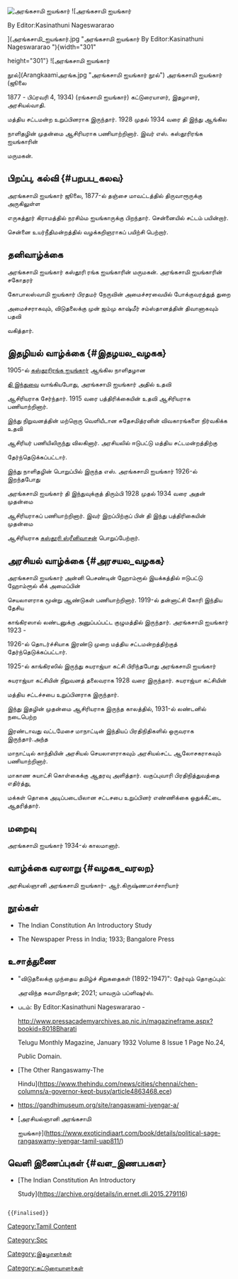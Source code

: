 ![அரங்கசாமி ஐயங்கார்](RANGASWAMI.jpg "அரங்கசாமி ஐயங்கார்") ![அரங்கசாமி ஐயங்கார்
By Editor:Kasinathuni Nageswararao
](அரங்கசாமி_ஐயங்கார்.jpg "அரங்கசாமி ஐயங்கார் By Editor:Kasinathuni Nageswararao "){width="301"
height="301"} ![அரங்கசாமி ஐயங்கார்
நூல்](Arangkaamiஅரங்க.jpg "அரங்கசாமி ஐயங்கார் நூல்") அரங்கசாமி ஐயங்கார் (ஜூலை
1877 - பிப்ரவரி 4, 1934) (ரங்கசாமி ஐயங்கார்) கட்டுரையாளர், இதழாளர், அரசியல்வாதி.
மத்திய சட்டமன்ற உறுப்பினராக இருந்தார். 1928 முதல் 1934 வரை தி இந்து ஆங்கில
நாளிதழின் முதன்மை ஆசிரியராக பணியாற்றினார். இவர் எஸ். கஸ்தூரிரங்க ஐயங்காரின்
மருமகன்.

## பிறப்பு, கல்வி {#பறபப_கலவ}

அரங்கசாமி ஐயங்கார் ஜூலை, 1877-ல் தஞ்சை மாவட்டத்தில் திருவாரூருக்கு அருகிலுள்ள
எருகத்தூர் கிராமத்தில் நரசிம்ம ஐயங்காருக்கு பிறந்தார். சென்னையில் சட்டம் பயின்றார்.
சென்னை உயர்நீதிமன்றத்தில் வழக்கறிஞராகப் பயிற்சி பெற்றார்.

## தனிவாழ்க்கை

அரங்கசாமி ஐயங்கார் கஸ்தூரி ரங்க ஐயங்காரின் மருமகன். அரங்கசாமி ஐயங்காரின் சகோதரர்
கோபாலஸ்வாமி ஐயங்கார் பிரதமர் நேருவின் அமைச்சரவையில் போக்குவரத்துத் துறை
அமைச்சராகவும், விடுதலைக்கு முன் ஜம்மு காஷ்மீர் சம்ஸ்தானத்தின் திவானாகவும் பதவி
வகித்தார்.

## இதழியல் வாழ்க்கை {#இதழயல_வழகக}

1905-ல் [கஸ்தூரிரங்க ஐயங்கார்](கஸ்தூரிரங்க_ஐயங்கார் "wikilink") ஆங்கில நாளிதழான
[தி இந்துவ](தி_இந்து "wikilink")ை வாங்கியபோது, அரங்கசாமி ஐயங்கார் அதில் உதவி
ஆசிரியராக சேர்ந்தார். 1915 வரை பத்திரிக்கையின் உதவி ஆசிரியராக பணியாற்றினார்.
இந்து நிறுவனத்தின் மற்றொரு வெளியீடான சுதேசமித்ரனின் விவகாரங்களை நிர்வகிக்க உதவி
ஆசிரியர் பணியிலிருந்து விலகினார். அரசியலில் ஈடுபட்டு மத்திய சட்டமன்றத்திற்கு
தேர்ந்தெடுக்கப்பட்டார்.

இந்து நாளிதழின் பொறுப்பில் இருந்த எஸ். அரங்கசாமி ஐயங்கார் 1926-ல் இறந்தபோது
அரங்கசாமி ஐயங்கார் தி இந்துவுக்குத் திரும்பி 1928 முதல் 1934 வரை அதன் முதன்மை
ஆசிரியராகப் பணியாற்றினார். இவர் இறப்பிற்குப் பின் தி இந்து பத்திரிகையின் முதன்மை
ஆசிரியராக [கஸ்தூரி ஸ்ரீனிவாசன்](கஸ்தூரி_ஸ்ரீனிவாசன் "wikilink") பொறுப்பேற்றார்.

## அரசியல் வாழ்க்கை {#அரசயல_வழகக}

அரங்கசாமி ஐயங்கார் அன்னி பெசண்டின் ஹோம்ரூல் இயக்கத்தில் ஈடுபட்டு ஹோம்ரூல் லீக் அமைப்பின்
செயலாளராக மூன்று ஆண்டுகள் பணியாற்றினார். 1919-ல் தன்னாட்சி கோரி இந்திய தேசிய
காங்கிரஸால் லண்டனுக்கு அனுப்பப்பட்ட குழுமத்தில் இருந்தார். அரங்கசாமி ஐயங்கார் 1923 -
1926-ல் தொடர்ச்சியாக இரண்டு முறை மத்திய சட்டமன்றத்திற்குத் தேர்ந்தெடுக்கப்பட்டார்.
1925-ல் காங்கிரஸில் இருந்து சுயராஜ்யா கட்சி பிரிந்தபோது அரங்கசாமி ஐயங்கார்
சுயராஜ்யா கட்சியின் நிறுவனத் தலைவராக 1928 வரை இருந்தார். சுயராஜ்யா கட்சியின்
மத்திய சட்டச்சபை உறுப்பினராக இருந்தார்.

இந்து இதழின் முதன்மை ஆசிரியராக இருந்த காலத்தில், 1931-ல் லண்டனில் நடைபெற்ற
இரண்டாவது வட்டமேசை மாநாட்டின் இந்தியப் பிரதிநிதிகளில் ஒருவராக இருந்தார்.அந்த
மாநாட்டில் காந்தியின் அரசியல் செயலாளராகவும் அரசியல்சட்ட ஆலோசகராகவும் பணியாற்றினார்.
மாகாண சுயாட்சி கொள்கைக்கு ஆதரவு அளித்தார். வகுப்புவாரி பிரதிநித்துவத்தை எதிர்த்து,
மக்கள் தொகை அடிப்படையிலான சட்டசபை உறுப்பினர் எண்ணிக்கை ஒதுக்கீட்டை ஆதரித்தார்.

## மறைவு

அரங்கசாமி ஐயங்கார் 1934-ல் காலமானார்.

## வாழ்க்கை வரலாறு {#வழகக_வரலற}

அரசியல்ஞானி அரங்கசாமி ஐயங்கார்- ஆர்.கிருஷ்ணமாச்சாரியார்

## நூல்கள்

-   The Indian Constitution An Introductory Study
-   The Newspaper Press in India; 1933; Bangalore Press

## உசாத்துணை

-   \"விடுதலைக்கு முந்தைய தமிழ்ச் சிறுகதைகள் (1892-1947)\": தேர்வும் தொகுப்பும்:
    அரவிந்த சுவாமிநாதன்; 2021; யாவரும் பப்ளிஷர்ஸ்.
-   படம்: By Editor:Kasinathuni Nageswararao -
    <http://www.pressacademyarchives.ap.nic.in/magazineframe.aspx?bookid=8018Bharati>
    Telugu Monthly Magazine, January 1932 Volume 8 Issue 1 Page No.24,
    Public Domain.
-   [The Other Rangaswamy-The
    Hindu](https://www.thehindu.com/news/cities/chennai/chen-columns/a-governor-kept-busy/article4863468.ece)
-   <https://gandhimuseum.org/site/rangaswami-iyengar-a/>
-   [அரசியல்ஞானி அரங்கசாமி
    ஐயங்கார்](https://www.exoticindiaart.com/book/details/political-sage-rangaswamy-iyengar-tamil-uap811/)

## வெளி இணைப்புகள் {#வள_இணபபகள}

-   [The Indian Constitution An Introductory
    Study](https://archive.org/details/in.ernet.dli.2015.279116)

```{=mediawiki}
{{Finalised}}
```
[Category:Tamil Content](Category:Tamil_Content "wikilink")
[Category:Spc](Category:Spc "wikilink")
[Category:இதழாளர்கள்](Category:இதழாளர்கள் "wikilink")
[Category:கட்டுரையாளர்கள்](Category:கட்டுரையாளர்கள் "wikilink")
